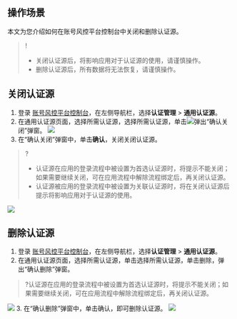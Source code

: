 ## 操作场景
本文为您介绍如何在账号风控平台控制台中关闭和删除认证源。
>!
>- 关闭认证源后，将影响应用对于认证源的使用，请谨慎操作。
>- 删除认证源后，所有数据将无法恢复，请谨慎操作。

## 关闭认证源
1. 登录 [账号风控平台控制台](https://console.cloud.tencent.com/ciam)，在左侧导航栏，选择**认证管理** > **通用认证源**。
2. 在通用认证源页面，选择所需认证源，选择所需认证源，单击![](https://main.qcloudimg.com/raw/6d46521bb97025243466844d6dec632b.png)弹出“确认关闭”弹窗。
![](https://main.qcloudimg.com/raw/c773a5f2e5c0c1bb10562de6934198fb.png)
3. 在“确认关闭”弹窗中，单击**确认**，关闭关闭认证源。
>?
>- 认证源在应用的登录流程中被设置为首选认证源时，将提示不能关闭；如果需要继续关闭，可在应用流程中解除流程绑定后，再关闭认证源。
>- 认证源被应用的登录流程中被设置为关联认证源时，将在关闭认证源后提示将影响应用对于认证源的使用。
>
![](https://main.qcloudimg.com/raw/2475e13e17d2f774c303a4a99012cc23.png)

## 删除认证源
1. 登录 [账号风控平台控制台](https://console.cloud.tencent.com/ciam)，在左侧导航栏，选择**认证管理** > **通用认证源**。
2. 在通用认证源页面，选择所需认证源，单击选择所需认证源，单击删除，弹出“确认删除”弹窗。
>?认证源在应用的登录流程中被设置为首选认证源时，将提示不能关闭；如果需要继续关闭，可在应用流程中解除流程绑定后，再关闭认证源。
>
![](https://main.qcloudimg.com/raw/c94efbac43a3c3738298291d31a88a82.png)
3. 在“确认删除”弹窗中，单击确认，即可删除认证源。
![](https://main.qcloudimg.com/raw/701489faea021bfce0e91d1e306e0456.png)

